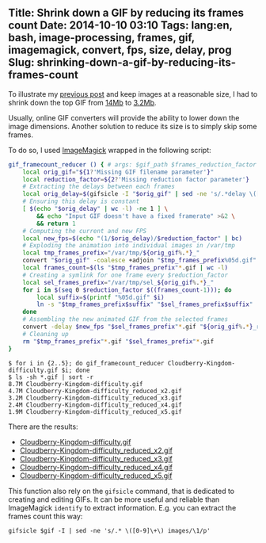 Title: Shrink down a GIF by reducing its frames count
Date: 2014-10-10 03:10
Tags: lang:en, bash, image-processing, frames, gif, imagemagick, convert, fps, size, delay, prog
Slug: shrinking-down-a-gif-by-reducing-its-frames-count
---
To illustrate my [previous post](https://chezsoi.org/lucas/blog/setting-up-etherpad-in-a-server-subdirectory-aka-apache-config-hell/) and keep images at a reasonable size, I had to shrink down the top GIF from [14Mb](https://lh3.googleusercontent.com/-W4wSdhJ2O3A/UfgjKpNKBCI/AAAAAAAAAac/UGbf_GaXjA4/w400-h225-no/Cloudberry+Kingdom+difficulty.gif) to [3.2Mb](/lucas/blog/images/2014/Oct/Cloudberry-Kingdom-difficulty_reduced_x3.gif).

Usually, online GIF converters will provide the ability to lower down the image dimensions. Another solution to reduce its size is to simply skip some frames.

To do so, I used [ImageMagick](http://imagemagick.org/) wrapped in the following script:
```bash
gif_framecount_reducer () { # args: $gif_path $frames_reduction_factor
    local orig_gif="${1?'Missing GIF filename parameter'}"
    local reduction_factor=${2?'Missing reduction factor parameter'}
    # Extracting the delays between each frames
    local orig_delay=$(gifsicle -I "$orig_gif" | sed -ne 's/.*delay \([0-9.]\+\)s/\1/p' | uniq)
    # Ensuring this delay is constant
    [ $(echo "$orig_delay" | wc -l) -ne 1 ] \
        && echo "Input GIF doesn't have a fixed framerate" >&2 \
        && return 1
    # Computing the current and new FPS
    local new_fps=$(echo "(1/$orig_delay)/$reduction_factor" | bc)
    # Exploding the animation into individual images in /var/tmp
    local tmp_frames_prefix="/var/tmp/${orig_gif%.*}_"
    convert "$orig_gif" -coalesce +adjoin "$tmp_frames_prefix%05d.gif"
    local frames_count=$(ls "$tmp_frames_prefix"*.gif | wc -l)
    # Creating a symlink for one frame every $reduction_factor
    local sel_frames_prefix="/var/tmp/sel_${orig_gif%.*}_"
    for i in $(seq 0 $reduction_factor $((frames_count-1))); do
        local suffix=$(printf "%05d.gif" $i)
        ln -s "$tmp_frames_prefix$suffix" "$sel_frames_prefix$suffix"
    done
    # Assembling the new animated GIF from the selected frames
    convert -delay $new_fps "$sel_frames_prefix"*.gif "${orig_gif%.*}_reduced_x${reduction_factor}.gif"
    # Cleaning up
    rm "$tmp_frames_prefix"*.gif "$sel_frames_prefix"*.gif
}
```

```
$ for i in {2..5}; do gif_framecount_reducer Cloudberry-Kingdom-difficulty.gif $i; done
$ ls -sh *.gif | sort -r
8.7M Cloudberry-Kingdom-difficulty.gif
4.7M Cloudberry-Kingdom-difficulty_reduced_x2.gif
3.2M Cloudberry-Kingdom-difficulty_reduced_x3.gif
2.4M Cloudberry-Kingdom-difficulty_reduced_x4.gif
1.9M Cloudberry-Kingdom-difficulty_reduced_x5.gif
```

There are the results:

- [Cloudberry-Kingdom-difficulty.gif](/lucas/blog/images/2014/Oct/Cloudberry-Kingdom-difficulty.gif)
- [Cloudberry-Kingdom-difficulty\_reduced\_x2.gif](/lucas/blog/images/2014/Oct/Cloudberry-Kingdom-difficulty_reduced_x2.gif)
- [Cloudberry-Kingdom-difficulty\_reduced\_x3.gif](/lucas/blog/images/2014/Oct/Cloudberry-Kingdom-difficulty_reduced_x3.gif)
- [Cloudberry-Kingdom-difficulty\_reduced\_x4.gif](/lucas/blog/images/2014/Oct/Cloudberry-Kingdom-difficulty_reduced_x4.gif)
- [Cloudberry-Kingdom-difficulty\_reduced\_x5.gif](/lucas/blog/images/2014/Oct/Cloudberry-Kingdom-difficulty_reduced_x5.gif)

This function also rely on the `gifsicle` command, that is dedicated to creating and editing GIFs. It can be more useful and reliable than ImageMagick `identify` to extract information. E.g. you can extract the frames count this way:

    gifsicle $gif -I | sed -ne 's/.* \([0-9]\+\) images/\1/p'
